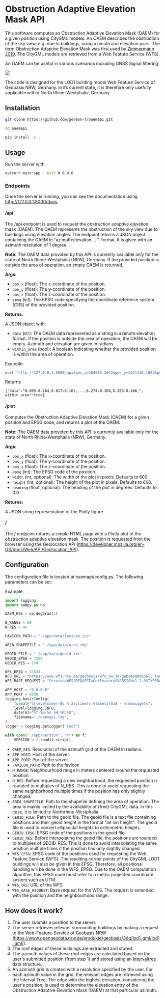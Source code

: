 # Obstruction Adaptive Elevation Mask API
This software computes an Obstruction Adaptive Elevation Mask (OAEM) for a given position using CityGML models. An OAEM describes the obstruction of the sky view, e.g. due to buildings, using azimuth and elevation pairs. The term Obstruction Adaptive Elevation Mask was first used by [Zimmermann 2019](https://www.researchgate.net/publication/329833465_GPS-Multipath_Analysis_using_Fresnel-Zones). The CityGML models are retrieved from a Web Feature Service (WFS).

An OAEM can be useful in various scenarios including GNSS Signal filtering:

![](images/oaem.gif)

The code is designed for the LOD1 building model Web Feature Service of Geobasis NRW, Germany. In its current state, it is therefore only usefully applicable within North Rhine-Westphalia, Germany.

## Installation

```bash
git clone https://github.com/gereon-t/oaemapi.git
```

```bash	
cd oaemapi
```

```bash
pip install -e .
```

## Usage
Run the server with
```bash
uvicorn main:app --host 0.0.0.0
```

### Endpoints
Once the server is running, you can see the documentation using http://127.0.0.1:8000/docs.
#### **/api**
The /api endpoint is used to request the obstruction adaptive elevation mask (OAEM). The OAEM represents the obstruction of the sky view due to
buildings using elevation angles. The endpoint returns a JSON object containing the OAEM in "azimuth:elevation, ..."-format. It is given with an azimuth resolution of 1 degree.

**Note:** The OAEM data provided by this API is currently available only for the state of North Rhine-Westphalia (NRW), Germany.
If the provided position is outside the area of operation, an empty OAEM is returned.

**Args:**

- `pos_x` (float): The x-coordinate of the position.
- `pos_y` (float): The y-coordinate of the position.
- `pos_z` (float): The z-coordinate of the position.
- `epsg` (int): The EPSG code specifying the coordinate reference system (CRS) of the provided position.

**Returns:**

A JSON object with:

- `data` (str): The OAEM data represented as a string in azimuth:elevation format.
  If the position is outside the area of operation, the OAEM will be empty.
  Azimuth and elevation are given in radians.
- `within_area` (bool): A boolean indicating whether the provided position is within the area of operation.


Example:
```bash
curl "http://127.0.0.1:8000/api?pos_x=364903.3642&pos_y=5621136.1693&pos_z=109.7938&epsg=25832"
```
Returns
```console
{"data":"0.009:0.164,0.017:0.163,...,6.274:0.168,6.283:0.166,", within_area":true}
```

#### **/plot**
Computes the Obstruction Adaptive Elevation Mask (OAEM) for a given position and EPSG code, and returns a plot of the OAEM.

**Note:** The OAEM data provided by this API is currently available only for the state of North Rhine-Westphalia (NRW), Germany.

**Args:**

- `pos_x` (float): The x-coordinate of the position.
- `pos_y` (float): The y-coordinate of the position.
- `pos_z` (float): The z-coordinate of the position.
- `epsg` (int): The EPSG code of the position.
- `width` (int, optional): The width of the plot in pixels. Defaults to 600.
- `height` (int, optional): The height of the plot in pixels. Defaults to 600.
- `heading` (float, optional): The heading of the plot in degrees. Defaults to 0.0.

**Returns:**

A JSON string representation of the Plotly figure.

#### **/**
The / endpoint returns a simple HTML page with a Plotly plot of the obstruction adaptive elevation mask. The position is requested from the browser using the Geolocation API (https://developer.mozilla.org/en-US/docs/Web/API/Geolocation_API).

## Configuration
The configuration file is located at oaemapi/config.py. The following parameters can be set:

Example:
```python	
import logging
import numpy as np

OAEM_RES = np.deg2rad(1)

N_RANGE = 80
N_RES = 40

FAVICON_PATH = "./app/data/favicon.ico"

AREA_SHAPEFILE = "./app/data/area.shp"

GEOID_FILE = "./app/data/geoid.txt"
GEOID_EPSG = 4258
GEOID_RES = 100

WFS_EPSG = 25832
WFS_URL = "https://www.wfs.nrw.de/geobasis/wfs_nw_3d-gebaeudemodell_lod1"
WFS_BASE_REQUEST = "Service=WFS&REQUEST=GetFeature&VERSION=1.1.0&TYPENAME=bldg:Building"

APP_HOST = "0.0.0.0"
APP_PORT = 8000
logging.basicConfig(
    format="%(levelname)-8s %(asctime)s.%(msecs)03d - %(message)s",
    level=logging.INFO,
    datefmt="%Y-%m-%d %H:%M:%S",
    filename="./oaemapi.log",
)
logger = logging.getLogger("root")

with open("./app/version", "r") as f:
    VERSION = f.read().strip()

```

* `OAEM_RES`: Resolution of the azimuth grid of the OAEM in radians.
* `APP_HOST`: Host of the server.
* `APP_PORT`: Port of the server.
* `FAVICON_PATH`: Path to the favicon
* `N_RANGE`: Neighbourhood range in meters centered around the requested position
* `N_RES`: Before requesting a new neighborhood, the requested position is rounded to multiples of N_RES. This is done to avoid requesting the same neighborhood multiple times if the position has only slightly changed.
* `AREA_SHAPEFILE`: Path to the shapefile defining the area of operation. The area is mainly limited by the availability of (free) CityGML data. In this case, it is limited to Northrhine-Westphalia
* `GEOID_FILE`: Path to the geoid file. The geoid file is a text file containing positions and their geoid height in the format "lat lon height". The geoid file is used to convert ellipsoidal heights to orthometric heights.
* `GEOID_EPSG`: EPSG code of the positions in the geoid file.
* `GEOID_RES`: Before interpolating the geoid file, the positions are rounded to multiples of GEOID_RES. This is done to avoid interpolating the same position multiple times if the position has only slightly changed.
* `WFS_EPSG`: EPSG code of the positions used for requesting the Web Feature Service (WFS). The resulting corner points of the CityGML LOD1 buildings will also be given in this EPSG. Therefore, all positional handling will be done in the WFS_EPSG. Due to the OAEM computation algorithm, this EPSG code must refer to a metric projected coordinate system such as UTM.
* `WFS_URL`: URL of the WFS.
* `WFS_BASE_REQUEST`: Base request for the WFS. The request is extended with the position and the neighbourhood range.
 
## How does it work?
1. The user submits a position to the server.
2. The server retrieves relevant surrounding buildings by making a request to the Web-Feature-Service of Geobasis NRW (https://www.opengeodata.nrw.de/produkte/geobasis/3dg/lod1_gml/lod1_gml/).
3. The roof edges of these buildings are extracted and stored.
4. The azimuth values of these roof edges are calculated based on the user's submitted position (from step 1) and stored using an [Intervaltree](https://github.com/chaimleib/intervaltree) data structure.
5. An azimuth grid is created with a resolution specified by the user. For each azimuth value in the grid, the relevant edges are retrieved using the Interval Tree. The edge with the highest elevation, considering the user's position, is used to determine the elevation entry of the Obstruction Adaptive Elevation Mask (OAEM) at that particular azimuth.